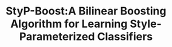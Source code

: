 ---
title: "StyP-Boost:A Bilinear Boosting Algorithm for Learning Style-Parameterized Classifiers"
year: 2010
pdf_url: "http://www.robots.ox.ac.uk/~phst/Papers/2010/BMVC10/jw_stypboost.pdf"
category: "vision"
author_list: "Jonathan Warrell, Simon Prince, Philip H.S. Torr"
grant: "NULL"
pub_in: "Proceedings British Machine Vision Conference"
---